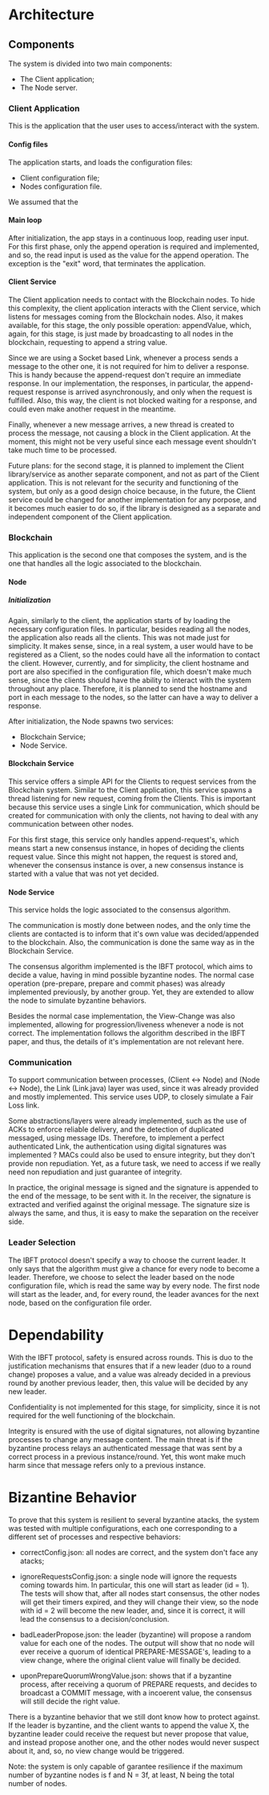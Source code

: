 # Architecture

## Components
The system is divided into two main components:
- The Client application;
- The Node server.

### Client Application
This is the application that the user uses to access/interact with the system. 

#### Config files
The application starts, and loads the configuration files:
- Client configuration file;
- Nodes configuration file.

We assumed that the 

#### Main loop
After initialization, the app stays in a continuous loop, reading user input. For this first phase, only the append operation is required and implemented, and so, the read input is used as the value for the append operation. The exception is the "exit" word, that terminates the application.

#### Client Service
The Client application needs to contact with the Blockchain nodes. To hide this complexity, the client application interacts with the Client service, which listens for messages coming from the Blockchain nodes. Also, it makes available, for this stage, the only possible operation: appendValue, which, again, for this stage, is just made by broadcasting to all nodes in the blockchain, requesting to append a string value.

Since we are using a Socket based Link, whenever a process sends a message to the other one, it is not required for him to deliver a response. This is handy because the append-request don't require an immediate response. In our implementation, the responses, in particular, the append-request response is arrived asynchronously, and only when the request is fulfilled. Also, this way, the client is not blocked waiting for a response, and could even make another request in the meantime.

Finally, whenever a new message arrives, a new thread is created to process the message, not causing a block in the Client application. At the moment, this might not be very useful since each message event shouldn't take much time to be processed.

Future plans: for the second stage, it is planned to implement the Client library/service as another separate component, and not as part of the Client application. This is not relevant for the security and functioning of the system, but only as a good design choice because, in the future, the Client service could be changed for another implementation for any porpose, and it becomes much easier to do so, if the library is designed as a separate and independent component of the Client application.

### Blockchain
This application is the second one that composes the system, and is the one that handles all the logic associated to the blockchain.

#### Node

##### Initialization
Again, similarly to the client, the application starts of by loading the necessary configuration files. In particular, besides reading all the nodes, the application also reads all the clients. This was not made just for simplicity. It makes sense, since, in a real system, a user would have to be registered as a Client, so the nodes could have all the information to contact the client. However, currently, and for simplicity, the client hostname and port are also specified in the configuration file, which doesn't make much sense, since the clients should have the ability to interact with the system throughout any place. Therefore, it is planned to send the hostname and port in each message to the nodes, so the latter can have a way to deliver a response.

After initialization, the Node spawns two services:
- Blockchain Service;
- Node Service.

#### Blockchain Service
This service offers a simple API for the Clients to request services from the Blockchain system.
Similar to the Client application, this service spawns a thread listening for new request, coming from the Clients. This is important because this service uses a single Link for communication, which should be created for communication with only the clients, not having to deal with any communication between other nodes.

For this first stage, this service only handles append-request's, which means start a new consensus instance, in hopes of deciding the clients request value. Since this might not happen, the request is stored and, whenever the consensus instance is over, a new consensus instance is started with a value that was not yet decided.

#### Node Service
This service holds the logic associated to the consensus algorithm. 

The communication is mostly done between nodes, and the only time the clients are contacted is to inform that it's own value was decided/appended to the blockchain. Also, the communication is done the same way as in the Blockchain Service.

The consensus algorithm implemented is the IBFT protocol, which aims to decide a value, having in mind possible byzantine nodes. The normal case operation (pre-prepare, prepare and commit phases) was already implemented previously, by another group. Yet, they are extended to allow the node to simulate byzantine behaviors. <TALK ABOUT THIS EXTENSIONS>

Besides the normal case implementation, the View-Change was also implemented, allowing for progression/liveness whenever a node is not correct. The implementation follows the algorithm described in the IBFT paper, and thus, the details of it's implementation are not relevant here.


### Communication
To support communication between processes, (Client <-> Node) and (Node <-> Node), the Link (Link.java) layer was used, since it was already provided and mostly implemented. This service uses UDP, to closely simulate a Fair Loss link. 

Some abstractions/layers were already implemented, such as the use of ACKs to enforce reliable delivery, and the detection of duplicated messaged, using message IDs. Therefore, to implement a perfect authenticated Link, the authentication using digital signatures was implemented <WHY IS THIS NEEDED>? MACs could also be used to ensure integrity, but they don't provide non repudiation. Yet, as a future task, we need to access if we really need non repudiation and just guarantee of integrity.

In practice, the original message is signed and the signature is appended to the end of the message, to be sent with it. In the receiver, the signature is extracted and verified against the original message. The signature size is always the same, and thus, it is easy to make the separation on the receiver side.

### Leader Selection
The IBFT protocol doesn't specify a way to choose the current leader. It only says that the algorithm must give a chance for every node to become a leader. Therefore, we choose to select the leader based on the node configuration file, which is read the same way by every node. The first node will start as the leader, and, for every round, the leader avances for the next node, based on the configuration file order.

# Dependability
With the IBFT protocol, safety is ensured across rounds. This is duo to the justification mechanisms that ensures that if a new leader (duo to a round change) proposes a value, and a value was already decided in a previous round by another previous leader, then, this value will be decided by any new leader.

Confidentiality is not implemented for this stage, for simplicity, since it is not required for the well functioning of the blockchain.

Integrity is ensured with the use of digital signatures, not allowing byzantine processes to change any message content. The main threat is if the byzantine process relays an authenticated message that was sent by a correct process in a previous instance/round. Yet, this wont make much harm since that message refers only to a previous instance.

# Bizantine Behavior
To prove that this system is resilient to several byzantine atacks, the system was tested with multiple configurations, each one corresponding to a different set of processes and respective behaviors:

- correctConfig.json: all nodes are correct, and the system don't face any atacks;

- ignoreRequestsConfig.json: a single node will ignore the requests coming towards him. In particular, this one will start as leader (id = 1). The tests will show that, after all nodes start consensus, the other nodes will get their timers expired, and they will change their view, so the node with id = 2 will become the new leader, and, since it is correct, it will lead the consensus to a decision/conclusion.

- badLeaderPropose.json: the leader (byzantine) will propose a random value for each one of the nodes. The output will show that no node will ever receive a quorum of identical PREPARE-MESSAGE's, leading to a view change, where the original client value will finally be decided.

- uponPrepareQuorumWrongValue.json: shows that if a byzantine process, after receiving a quorum of PREPARE requests, and decides to broadcast a COMMIT message, with a incoerent value, the consensus will still decide the right value.

There is a byzantine behavior that we still dont know how to protect against. If the leader is byzantine, and the client wants to append the value X, the byzantine leader could receive the request but never propose that value, and instead propose another one, and the other nodes would never suspect about it, and, so, no view change would be triggered.

Note: the system is only capable of garantee resilience if the maximum number of byzantine nodes is f and N = 3f, at least, N being the total number of nodes.